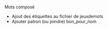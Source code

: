 Mots composé
   - Ajout des étiquettes au fichier de jeuxdemots
   - Ajouter patron (ou joindre) bon_pour_nom